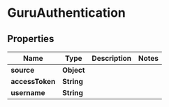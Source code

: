 

# GuruAuthentication


## Properties

| Name | Type | Description | Notes |
|------------ | ------------- | ------------- | -------------|
|**source** | **Object** |  |  |
|**accessToken** | **String** |  |  |
|**username** | **String** |  |  |



